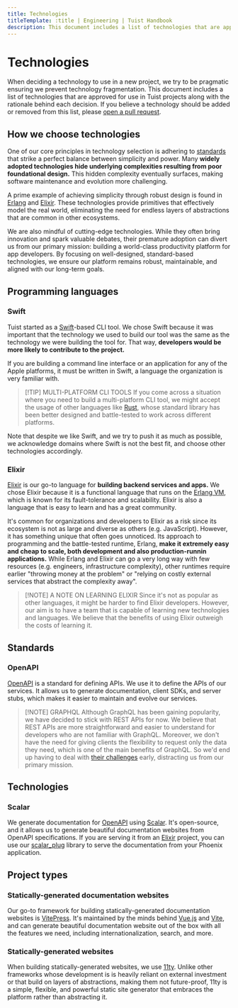 ```yaml
---
title: Technologies
titleTemplate: :title | Engineering | Tuist Handbook
description: This document includes a list of technologies that are approved for use in Tuist projects along with the rationale behind each decision.
---
```


# Technologies

When deciding a technology to use in a new project, we try to be pragmatic ensuring we prevent technology fragmentation.
This document includes a list of technologies that are approved for use in Tuist projects along with the rationale behind each decision. If you believe a technology should be added or removed from this list, please [open a pull request](https://github.com/tuist/handbook/compare).

## How we choose technologies

One of our core principles in technology selection is adhering to [standards](/engineering/standards) that strike a perfect balance between simplicity and power. Many **widely adopted technologies hide underlying complexities resulting from poor foundational design.** This hidden complexity eventually surfaces, making software maintenance and evolution more challenging.

A prime example of achieving simplicity through robust design is found in [Erlang](https://en.wikipedia.org/wiki/Erlang_(programming_language)) and [Elixir](https://en.wikipedia.org/wiki/Elixir_(programming_language)). These technologies provide primitives that effectively model the real world, eliminating the need for endless layers of abstractions that are common in other ecosystems.

We are also mindful of cutting-edge technologies. While they often bring innovation and spark valuable debates, their premature adoption can divert us from our primary mission: building a world-class productivity platform for app developers. By focusing on well-designed, standard-based technologies, we ensure our platform remains robust, maintainable, and aligned with our long-term goals.

## Programming languages

### Swift

Tuist started as a [Swift](https://www.swift.org/)-based CLI tool. We chose Swift because it was important that the technology we used to build our tool was the same as the technology we were building the tool for. That way, **developers would be more likely to contribute to the project.**

If you are building a command line interface or an application for any of the Apple platforms, it must be written in Swift, a language the organization is very familiar with.

> [!TIP] MULTI-PLATFORM CLI TOOLS
> If you come across a situation where you need to build a multi-platform CLI tool, we might accept the usage of other languages like [Rust](https://www.rust-lang.org/), whose standard library has been better designed and battle-tested to work across different platforms.

Note that despite we like Swift, and we try to push it as much as possible,
we acknowledge domains where Swift is not the best fit, and choose other technologies accordingly.

### Elixir

[Elixir](https://elixir-lang.org/) is our go-to language for **building backend services and apps.** We chose Elixir because it is a functional language that runs on the [Erlang VM](https://en.wikipedia.org/wiki/BEAM_(Erlang_virtual_machine)), which is known for its fault-tolerance and scalability. Elixir is also a language that is easy to learn and has a great community.

It's common for organizations and developers to Elixir as a risk since its ecosystem is not as large and diverse as others (e.g. JavaScript). However, it has something unique that often goes unnoticed. Its approach to programming and the battle-tested runtime, Erlang, **make it extremely easy and cheap to scale, both development and also production-runnin applications.** While Erlang and Elixir can go a very long way with few resources (e.g. engineers, infrastructure complexity), other runtimes require earlier "throwing money at the problem" or "relying on costly external services that abstract the complexity away".

> [!NOTE] A NOTE ON LEARNING ELIXIR
> Since it's not as popular as other languages, it might be harder to find Elixir developers. However, our aim is to have a team that is capable of learning new technologies and languages. We believe that the benefits of using Elixir outweigh the costs of learning it.

## Standards

### OpenAPI

[OpenAPI](https://swagger.io/specification/) is a standard for defining APIs. We use it to define the APIs of our services. It allows us to generate documentation, client SDKs, and server stubs, which makes it easier to maintain and evolve our services.

> [!NOTE] GRAPHQL
> Although GraphQL has been gaining popularity, we have decided to stick with REST APIs for now. We believe that REST APIs are more straightforward and easier to understand for developers who are not familiar with GraphQL. Moreover, we don't have the need for giving clients the flexibility to request only the data they need, which is one of the main benefits of GraphQL. So we'd end up having to deal with [their challenges](https://www.magiroux.com/eight-years-of-graphql) early, distracting us from our primary mission.

## Technologies

### Scalar

We generate documentation for [OpenAPI](#openapi) using [Scalar](https://github.com/scalar/scalar). It's open-source, and it allows us to generate beautiful documentation websites from OpenAPI specifications. If you are serving it from an [Elixir](#elixir) project, you can use our [scalar_plug](https://github.com/tuist/scalar_plug) library to serve the documentation from your Phoenix application.

## Project types

### Statically-generated documentation websites

Our go-to framework for building statically-generated documentation websites is [VitePress](https://vitepress.dev/).
It's maintained by the minds behind [Vue.js](https://vuejs.org/) and [Vite](https://vitejs.dev/), and can generate beautiful documentation website out of the box with all the features we need, including internationalization, search, and more.

### Statically-generated websites

When building statically-generated websites, we use [11ty](https://www.11ty.dev/). Unlike other frameworks whose development is is heavily reliant on external investment or that build on layers of abstractions, making them not future-proof, 11ty is a simple, flexible, and powerful static site generator that embraces the platform rather than abstracting it.
